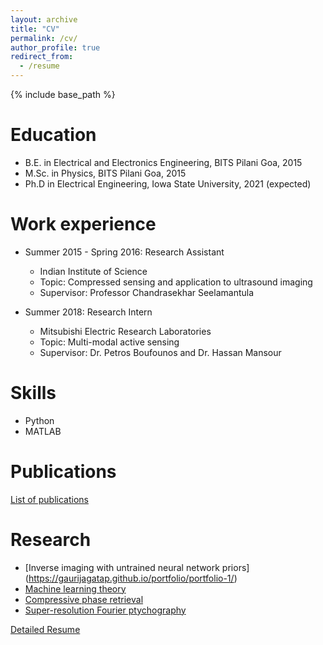```yaml
---
layout: archive
title: "CV"
permalink: /cv/
author_profile: true
redirect_from:
  - /resume
---
```


{% include base_path %}

Education
======
* B.E. in Electrical and Electronics Engineering, BITS Pilani Goa, 2015
* M.Sc. in Physics, BITS Pilani Goa, 2015
* Ph.D in Electrical Engineering, Iowa State University, 2021 (expected)

Work experience
======
* Summer 2015 - Spring 2016: Research Assistant
  * Indian Institute of Science
  * Topic: Compressed sensing and application to ultrasound imaging
  * Supervisor: Professor Chandrasekhar Seelamantula

* Summer 2018: Research Intern
  * Mitsubishi Electric Research Laboratories
  * Topic: Multi-modal active sensing
  * Supervisor: Dr. Petros Boufounos and Dr. Hassan Mansour
  
Skills
======
* Python
* MATLAB

Publications
======
[List of publications](http://gaurijagatap.github.io/publications)  
  
Research
======
* [Inverse imaging with untrained neural network priors] (https://gaurijagatap.github.io/portfolio/portfolio-1/)
* [Machine learning theory](https://gaurijagatap.github.io/portfolio/portfolio-2/)
* [Compressive phase retrieval](https://gaurijagatap.github.io/portfolio/portfolio-3/)
* [Super-resolution Fourier ptychography](https://gaurijagatap.github.io/portfolio/portfolio-4/)


[Detailed Resume](http://gaurijagatap.github.io/assets/resume.pdf)

